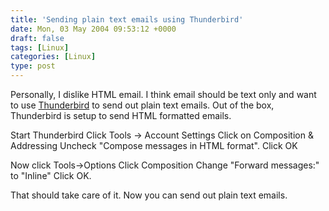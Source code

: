 ```yaml
---
title: 'Sending plain text emails using Thunderbird'
date: Mon, 03 May 2004 09:53:12 +0000
draft: false
tags: [Linux]
categories: [Linux]
type: post
---
```


Personally, I dislike HTML email. I think email should be text only and want to use [Thunderbird](http://www.mozilla.org/products/thunderbird/) to send out plain text emails. Out of the box, Thunderbird is setup to send HTML formatted emails.

Start Thunderbird
Click Tools -> Account Settings
Click on Composition & Addressing
Uncheck "Compose messages in HTML format".
Click OK

Now click Tools->Options
Click Composition
Change "Forward messages:" to "Inline"
Click OK.

That should take care of it. Now you can send out plain text emails.